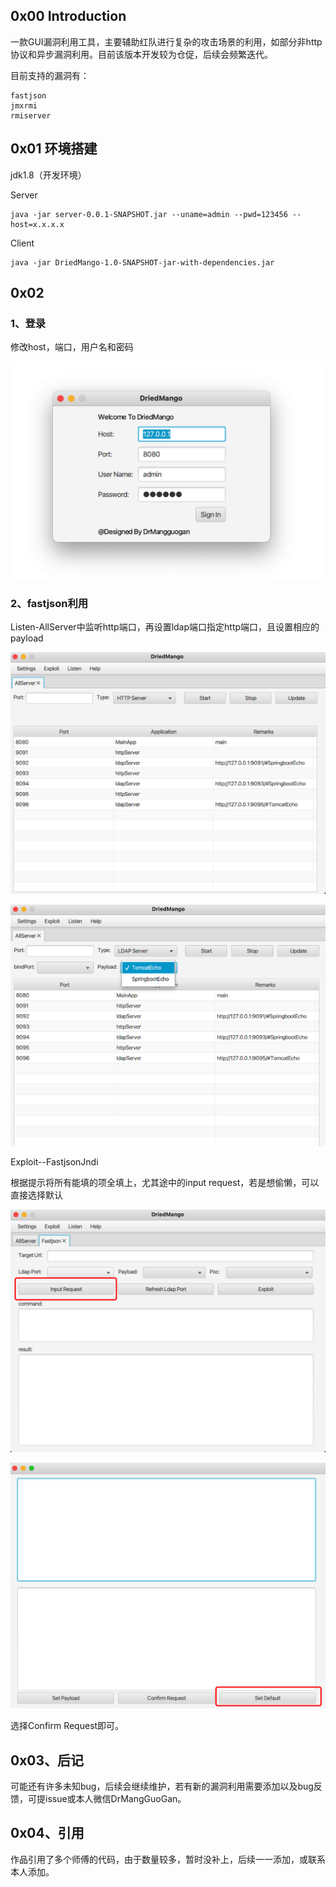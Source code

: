 ## 0x00 Introduction

一款GUI漏洞利用工具，主要辅助红队进行复杂的攻击场景的利用，如部分非http协议和异步漏洞利用。目前该版本开发较为仓促，后续会频繁迭代。

目前支持的漏洞有：

```
fastjson
jmxrmi
rmiserver 
```

## 0x01 环境搭建

jdk1.8（开发环境）

Server

```
java -jar server-0.0.1-SNAPSHOT.jar --uname=admin --pwd=123456 --host=x.x.x.x
```

Client

```
java -jar DriedMango-1.0-SNAPSHOT-jar-with-dependencies.jar
```



## 0x02 

### 1、登录

修改host，端口，用户名和密码

![image-20210613072308907](Untitled.assets/image-20210613072308907.png)



### 2、fastjson利用

Listen-AllServer中监听http端口，再设置ldap端口指定http端口，且设置相应的payload

![image-20210613072449846](Untitled.assets/image-20210613072449846.png)

![image-20210613072630686](Untitled.assets/image-20210613072630686.png)

Exploit--FastjsonJndi

根据提示将所有能填的项全填上，尤其途中的input request，若是想偷懒，可以直接选择默认

![image-20210613072818386](Untitled.assets/image-20210613072818386.png)

![image-20210613072858613](Untitled.assets/image-20210613072858613.png)

选择Confirm Request即可。

## 0x03、后记

可能还有许多未知bug，后续会继续维护，若有新的漏洞利用需要添加以及bug反馈，可提issue或本人微信DrMangGuoGan。



## 0x04、引用

作品引用了多个师傅的代码，由于数量较多，暂时没补上，后续一一添加，或联系本人添加。